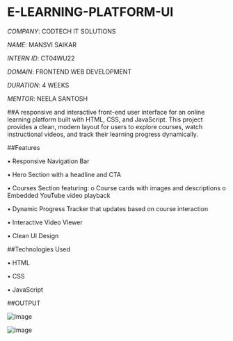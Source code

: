 # E-LEARNING-PLATFORM-UI

*COMPANY*: CODTECH IT SOLUTIONS

*NAME*: MANSVI SAIKAR

*INTERN ID*: CT04WU22 

*DOMAIN*: FRONTEND WEB DEVELOPMENT

*DURATION*: 4 WEEKS

*MENTOR*: NEELA SANTOSH

##A responsive and interactive front-end user interface for an online learning platform built with HTML, CSS, and JavaScript. This project provides a clean, modern layout for users to explore courses, watch instructional videos, and track their learning progress dynamically.

##Features

•	Responsive Navigation Bar

•	 Hero Section with a headline and CTA

•	Courses Section featuring:
    o	Course cards with images and descriptions
    o	Embedded YouTube video playback
    
•	Dynamic Progress Tracker that updates based on course interaction

•	Interactive Video Viewer 

•	Clean UI Design 

##Technologies Used

•	HTML

•	CSS

•	JavaScript

##OUTPUT

![Image](https://github.com/user-attachments/assets/465e17bf-c51c-4d73-ba6b-c5369b3f3284)

![Image](https://github.com/user-attachments/assets/a6827984-9440-4e27-a464-49f27f6df7b6)

